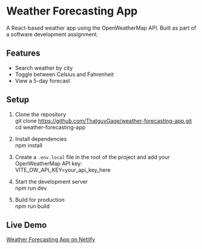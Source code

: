 # Weather Forecasting App

A React-based weather app using the OpenWeatherMap API.
Built as part of a software development assignment.

## Features
- Search weather by city
- Toggle between Celsius and Fahrenheit
- View a 5-day forecast

## Setup
1. Clone the repository  
   git clone https://github.com/ThatguyGage/weather-forecasting-app.git  
   cd weather-forecasting-app

2. Install dependencies  
   npm install

3. Create a `.env.local` file in the root of the project and add your OpenWeatherMap API key:  
   VITE_OW_API_KEY=your_api_key_here

4. Start the development server  
   npm run dev

5. Build for production  
   npm run build

## Live Demo
[Weather Forecasting App on Netlify](https://weather-forecasting-app-2025.netlify.app/)
